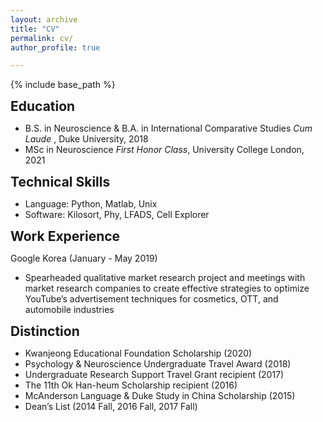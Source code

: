```yaml
---
layout: archive
title: "CV"
permalink: cv/
author_profile: true

---
```

<style type='text/css'>
h2, h3, h4, h5, h6 {margin: 0;}
.br {display: block; margin-bottom: 0em; margin: 0;} 
</style>

{% include base_path %}

## Education 
  - B.S. in Neuroscience & B.A. in International Comparative Studies *Cum Laude* , Duke University, 2018
  - MSc in Neuroscience *First Honor Class*, University College London, 2021

## Technical Skills 
  - Language: Python, Matlab, Unix
  - Software: Kilosort, Phy, LFADS, Cell Explorer

## Work Experience  
  Google Korea (January - May 2019) 
  - Spearheaded qualitative market research project and meetings with market research companies to create effective strategies to optimize YouTube’s advertisement techniques for cosmetics, OTT, and automobile industries

## Distinction 
  - Kwanjeong Educational Foundation Scholarship (2020)
  - Psychology & Neuroscience Undergraduate Travel Award (2018)
  - Undergraduate Research Support Travel Grant recipient (2017)
  - The 11th Ok Han-heum Scholarship recipient (2016)
  - McAnderson Language & Duke Study in China Scholarship (2015)
  - Dean’s List (2014 Fall, 2016 Fall, 2017 Fall)

